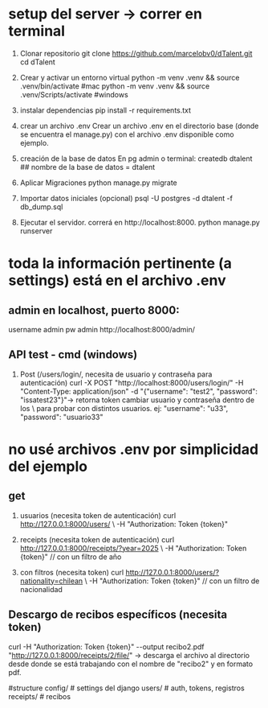 # setup del server -> correr en terminal
1. Clonar repositorio
git clone https://github.com/marcelobv0/dTalent.git
cd dTalent
2. Crear y activar un entorno virtual
python -m venv .venv && source .venv/bin/activate #mac 
python -m venv .venv && source .venv/Scripts/activate #windows
3. instalar dependencias
pip install -r requirements.txt
4. crear un archivo .env
Crear un archivo .env en el directorio base (donde se encuentra el manage.py) con el archivo .env disponible como ejemplo.
5. creación de la base de datos
En pg admin o terminal: 
createdb dtalent  ## nombre de la base de datos = dtalent
6. Aplicar Migraciones
python manage.py migrate
7. Importar datos iniciales (opcional)
psql -U postgres -d dtalent -f db_dump.sql 

8. Ejecutar el servidor. correrá en http://localhost:8000.
python manage.py runserver

# toda la información pertinente (a settings) está en el archivo .env


## admin en localhost, puerto 8000: 
username admin pw admin
http://localhost:8000/admin/

## API test - cmd (windows)
1. Post (/users/login/, necesita de usuario y contraseña para autenticación)
curl -X POST "http://localhost:8000/users/login/" -H "Content-Type: application/json" -d "{\"username\": \"test2\", \"password\": \"issatest23\"}"-> retorna token
 cambiar usuario y contraseña dentro de los \\ para probar con distintos usuarios. ej: \"username\": \"u33\", \"password\": \"usuario33\"
# no usé archivos .env por simplicidad del ejemplo

## get
1. usuarios (necesita token de autenticación)
curl http://127.0.0.1:8000/users/ \ -H "Authorization: Token {token}" 

2. receipts (necesita token de autenticación)
curl http://127.0.0.1:8000/receipts/?year=2025 \ -H "Authorization: Token {token}"  // con un filtro de año

3. con filtros (necesita token)
curl http://127.0.0.1:8000/users/?nationality=chilean \ -H "Authorization: Token {token}"  // con un filtro de nacionalidad

## Descargo de recibos específicos (necesita token)
curl -H "Authorization: Token {token}" --output recibo2.pdf "http://127.0.0.1:8000/receipts/2/file/" -> descarga el archivo al directorio desde donde se está trabajando con el nombre de "recibo2" y en formato pdf.



#structure 
config/           # settings del django
users/            # auth, tokens, registros
receipts/         # recibos
